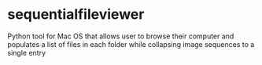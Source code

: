 # sequentialfileviewer
Python tool for Mac OS that allows user to browse their computer and populates a list of files in each folder while collapsing image sequences to a single entry
